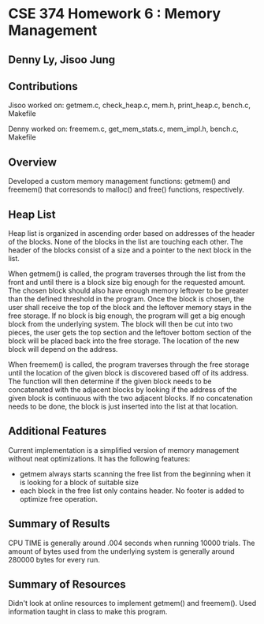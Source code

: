 # CSE 374 Homework 6 : Memory Management 
## Denny Ly, Jisoo Jung

## Contributions
  Jisoo worked on:
    getmem.c, check_heap.c, mem.h, print_heap.c, bench.c, Makefile

  Denny worked on:
    freemem.c, get_mem_stats.c, mem_impl.h, bench.c, Makefile
    
## Overview
  Developed a custom memory management functions: getmem() and freemem() that corresonds to malloc() and free() functions, respectively.

## Heap List
  Heap list is organized in ascending order based on addresses of the header of the blocks. None of the blocks in the list are touching each other. The header of the blocks consist of a size and a pointer to the next block in the list.

  When getmem() is called, the program traverses through the list from the front and until there is a block size big enough for the requested amount. The chosen block should also have enough memory leftover to be greater than the defined threshold in the program. Once the block is chosen, the user shall receive the top of the block and the leftover memory stays in the free storage. If no block is big enough, the program will get a big enough block from the underlying system. The block will then be cut into two pieces, the user gets the top section and the leftover bottom section of the block will be placed back into the free storage. The location of the new block will depend on the address.

  When freemem() is called, the program traverses through the free storage until the location of the given block is discovered based off of its address. The function will then determine if the given block needs to be concatenated with the adjacent blocks by looking if the address of the given block is continuous with the two adjacent blocks. If no concatenation needs to be done, the block is just inserted into the list at that location.

## Additional Features
  Current implementation is a simplified version of memory management without neat optimizations. It has the following features:

  - getmem always starts scanning the free list from the beginning when it is looking for a block of suitable size
  - each block in the free list only contains header. No footer is added to optimize free operation.


## Summary of Results
  CPU TIME is generally around .004 seconds when running 10000 trials. The amount of bytes used from the underlying system is generally around 280000 bytes for every run.

## Summary of Resources
  Didn't look at online resources to implement getmem() and freemem(). Used information taught in class to make this program.
